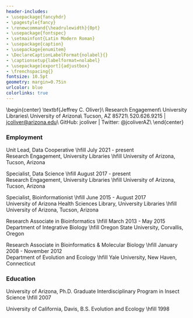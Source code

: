 ```yaml
---
header-includes:
- \usepackage{fancyhdr}
- \pagestyle{fancy}
- \renewcommand{\headrulewidth}{0pt}
- \usepackage{fontspec}
- \setmainfont{Latin Modern Roman}
- \usepackage{caption}
- \usepackage{enumitem}
- \DeclareCaptionLabelFormat{nolabel}{}
- \captionsetup{labelformat=nolabel}
- \usepackage[export]{adjustbox}
- \frenchspacing{}
fontsize: 10.5pt
geometry: margin=0.75in
urlcolor: blue
colorlinks: true
---
```


\begin{center}
\textbf{Jeffrey C. Oliver}\\
Research Engagement\\
University Libraries\\
University of Arizona\\
Tucson, AZ 85721\\
520.626.9215 | jcoliver@arizona.edu\\
GitHub: jcoliver | Twitter: @jcoliverAZ\\
\end{center}

### Employment

Unit Lead, Data Cooperative \hfill July 2021 - present  
Research Engagement, University Libraries \hfill University of Arizona, Tucson, Arizona

Specialist, Data Science \hfill August 2017 - present  
Research Engagement, University Libraries \hfill University of Arizona, Tucson, Arizona

Specialist, Bioinformationist \hfill June 2015 - August 2017  
University of Arizona Health Sciences Library, University Libraries \hfill University of Arizona, Tucson, Arizona

Research Associate in Bioinformatics \hfill March 2013 - May 2015  
Department of Integrative Biology \hfill Oregon State University, Corvallis, Oregon

Research Associate in Bioinformatics & Molecular Biology \hfill January 2008 - November 2012  
Department of Evolution and Ecology \hfill Yale University, New Haven, Connecticut

### Education

University of Arizona, Ph.D. Graduate Interdisciplinary Program in Insect Science \hfill 2007   

University of California, Davis, B.S. Evolution and Ecology \hfill 1998  

